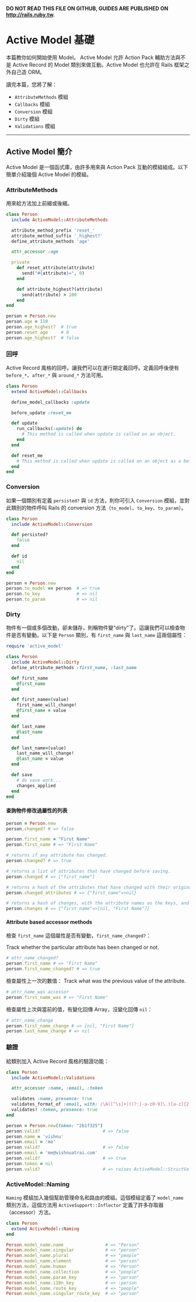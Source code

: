 **DO NOT READ THIS FILE ON GITHUB, GUIDES ARE PUBLISHED ON http://rails.ruby.tw.**

Active Model 基礎
====================

本篇教你如何開始使用 Model。 Active Model 允許 Action Pack 輔助方法與不是 Active Record 的 Model 類別來做互動。Active Model 也允許在 Rails 框架之外自己造 ORM。

讀完本篇，您將了解：

* `AttributeMethods` 模組
* `Callbacks` 模組
* `Conversion` 模組
* `Dirty` 模組
* `Validations` 模組

--------------------------------------------------------------------------------

Active Model 簡介
---------------------

Active Model 是一個函式庫，由許多用來與 Action Pack 互動的模組組成。以下簡單介紹幾個 Active Model 的模組。

### AttributeMethods

用來給方法加上前綴或後綴。

```ruby
class Person
  include ActiveModel::AttributeMethods

  attribute_method_prefix 'reset_'
  attribute_method_suffix '_highest?'
  define_attribute_methods 'age'

  attr_accessor :age

  private
    def reset_attribute(attribute)
      send("#{attribute}=", 0)
    end

    def attribute_highest?(attribute)
      send(attribute) > 100
    end
end

person = Person.new
person.age = 110
person.age_highest?  # true
person.reset_age     # 0
person.age_highest?  # false
```

### 回呼

Active Record 風格的回呼。讓我們可以在運行期定義回呼。定義回呼後便有 `before_*`、`after_*` 與 `around_*` 方法可用。

```ruby
class Person
  extend ActiveModel::Callbacks

  define_model_callbacks :update

  before_update :reset_me

  def update
    run_callbacks(:update) do
      # This method is called when update is called on an object.
    end
  end

  def reset_me
    # This method is called when update is called on an object as a before_update callback is defined.
  end
end
```

### Conversion

如果一個類別有定義 `persisted?` 與 `id` 方法，則你可引入 `Conversion` 模組，並對此類別的物件呼叫 Rails 的 conversion 方法（`to_model`、`to_key`、`to_param`）。

```ruby
class Person
  include ActiveModel::Conversion

  def persisted?
    false
  end

  def id
    nil
  end
end

person = Person.new
person.to_model == person  # => true
person.to_key              # => nil
person.to_param            # => nil
```

### Dirty

物件有一個或多個改動，卻未儲存，則稱物件變“dirty”了。這讓我們可以檢查物件是否有變動。以下是 `Person` 類別，有 `first_name` 與 `last_name` 這兩個屬性：

```ruby
require 'active_model'

class Person
  include ActiveModel::Dirty
  define_attribute_methods :first_name, :last_name

  def first_name
    @first_name
  end

  def first_name=(value)
    first_name_will_change!
    @first_name = value
  end

  def last_name
    @last_name
  end

  def last_name=(value)
    last_name_will_change!
    @last_name = value
  end

  def save
    # do save work...
    changes_applied
  end
end
```

#### 查詢物件修改過屬性的列表

```ruby
person = Person.new
person.changed? # => false

person.first_name = "First Name"
person.first_name # => "First Name"

# returns if any attribute has changed.
person.changed? # => true

# returns a list of attributes that have changed before saving.
person.changed # => ["first_name"]

# returns a hash of the attributes that have changed with their original values.
person.changed_attributes # => {"first_name"=>nil}

# returns a hash of changes, with the attribute names as the keys, and the values will be an array of the old and new value for that field.
person.changes # => {"first_name"=>[nil, "First Name"]}
```

#### Attribute based accessor methods

檢查 `first_name` 這個屬性是否有變動，`first_name_changed?`：

Track whether the particular attribute has been changed or not.

```ruby
# attr_name_changed?
person.first_name # => "First Name"
person.first_name_changed? # => true
```

檢查屬性上一次的數值：
Track what was the previous value of the attribute.

```ruby
# attr_name_was accessor
person.first_name_was # => "First Name"
```

檢查屬性上次與當前的值，有變化回傳 Array，沒變化回傳 `nil`：

```ruby
# attr_name_change
person.first_name_change # => [nil, "First Name"]
person.last_name_change # => nil
```

### 驗證

給類別加入 Active Record 風格的驗證功能：

```ruby
class Person
  include ActiveModel::Validations

  attr_accessor :name, :email, :token

  validates :name, presence: true
  validates_format_of :email, with: /\A([^\s]+)((?:[-a-z0-9]\.)[a-z]{2,})\z/i
  validates! :token, presence: true
end

person = Person.new(token: "2b1f325")
person.valid?                        # => false
person.name = 'vishnu'
person.email = 'me'
person.valid?                        # => false
person.email = 'me@vishnuatrai.com'
person.valid?                        # => true
person.token = nil
person.valid?                        # => raises ActiveModel::StrictValidationFailed
```

### ActiveModel::Naming

`Naming` 模組加入幾個幫助管理命名和路由的模組。這個模組定義了 `model_name` 類別方法，這個方法用 `ActiveSupport::Inflector` 定義了許多存取器（accessor）方法。

```ruby
class Person
  extend ActiveModel::Naming
end

Person.model_name.name                # => "Person"
Person.model_name.singular            # => "person"
Person.model_name.plural              # => "people"
Person.model_name.element             # => "person"
Person.model_name.human               # => "Person"
Person.model_name.collection          # => "people"
Person.model_name.param_key           # => "person"
Person.model_name.i18n_key            # => :person
Person.model_name.route_key           # => "people"
Person.model_name.singular_route_key  # => "person"
```
